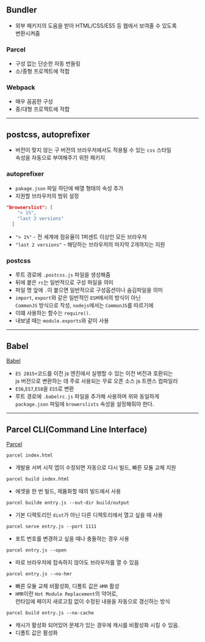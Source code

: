 ## Bundler
- 외부 패키지의 도움을 받아 HTML/CSS/ES5 등 웹에서 보여줄 수 있도록  
변환시켜줌
### Parcel
- 구성 없는 단순한 자동 번들링
- 소/중형 프로젝트에 적합
### Webpack
- 매우 꼼꼼한 구성
- 중/대형 프로젝트에 적합
---
## postcss, autoprefixer
- 버전이 맞지 않는 구 버전의 브라우저에서도 적용될 수 있는 `css` 스타일  
속성을 자동으로 부여해주기 위한 패키지
### autoprefixer
- `pakage.json` 파일 하단에 배열 형태의 속성 추가
- 지원할 브라우저의 범위 설정
```json
"browserslist": [
    "> 1%",
    "last 2 versions"
  ]
```
- `"> 1%"` - 전 세계에 점유율이 1퍼센트 이상인 모든 브라우저
- `"last 2 versions"` - 해당하는 브라우저의 마지막 2개까지는 지원
### postcss
- 루트 경로에 `.postcss.js` 파일을 생성해줌
- 뒤에 붙은 `rc`는 일반적으로 구성 파일을 의미
- 파일 명 앞에 `.`이 붙으면 일반적으로 구성옵션이나 숨김파일을 의미
- `import`, `export`와 같은 일반적인 `ESM`에서의 방식이 아닌  
`CommonJS` 방식으로 작성, `nodejs`에서는 `CommonJS`를 따르기에
- 이떄 사용하는 함수는 `require()`.
- 내보낼 때는 `module.exports`와 같이 사용
---
## Babel
[Babel](https://babeljs.io/)
- `ES 2015+`코드를 이전 js 엔진에서 실행할 수 있는 이전 버전과 호환되는  
js 버전으로 변환하는 데 주로 사용되는 무료 오픈 소스 js 트랜스 컴파일러
- `ES6`,`ES7`,`ES8`을 `ES5`로 변환
- 루트 경로에 `.babelrc.js` 파일을 추가해 사용하며 위와 동일하게  
`package.json` 파일에 `browerslists` 속성을 설정해줘야 한다.
---
## Parcel CLI(Command Line Interface)
[Parcel](https://ko.parceljs.org/cli.html)
```
parcel index.html
```
- 개발용 서버 시작 앱이 수정되면 자동으로 다시 빌드, 빠른 모듈 교체 지원
```
parcel build index.html
```
- 에셋을 한 번 빌드, 제품화할 때의 빌드에서 사용
```
parcel builde entry.js --out-dir build/output
```
- 기본 디렉토리인 `dist`가 아닌 다른 디렉토리에서 열고 싶을 때 사용
```
parcel serve entry.js --port 1111
```
- 포트 번호를 변경하고 싶을 때나 충돌하는 경우 사용
```
parcel entry.js --open
```
- 따로 브라우저에 접속하지 않아도 브라우저를 열 수 있음
```
parcel entry.js --no-hmr
```
- 빠른 모듈 교체 비활성화, 디폴트 값은 `HMR` 활성
- `HMR`이란 `Hot Module Replacement`의 약어로,  
런타임에 페이지 새로고침 없이 수정된 내용을 자동으로 갱신하는 방식
```
parcel build entry.js --no-cache
```
- 캐시가 활성화 되어있어 문제가 있는 경우에 캐시를 비활성화 시킬 수 있음.
- 디폴트 값은 활성화